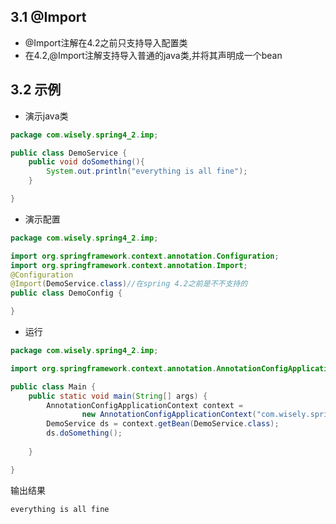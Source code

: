 ## 3.1 @Import

- @Import注解在4.2之前只支持导入配置类
- 在4.2,@Import注解支持导入普通的java类,并将其声明成一个bean

## 3.2 示例

- 演示java类

```java
package com.wisely.spring4_2.imp;

public class DemoService {
	public void doSomething(){
		System.out.println("everything is all fine");
	}

}

```

- 演示配置

```java
package com.wisely.spring4_2.imp;

import org.springframework.context.annotation.Configuration;
import org.springframework.context.annotation.Import;
@Configuration
@Import(DemoService.class)//在spring 4.2之前是不不支持的
public class DemoConfig {

}

```

- 运行

```java
package com.wisely.spring4_2.imp;

import org.springframework.context.annotation.AnnotationConfigApplicationContext;

public class Main {
	public static void main(String[] args) {
		AnnotationConfigApplicationContext context =
                new AnnotationConfigApplicationContext("com.wisely.spring4_2.imp");
		DemoService ds = context.getBean(DemoService.class);
		ds.doSomething();
		
	}

}

```

输出结果

```java
everything is all fine
```